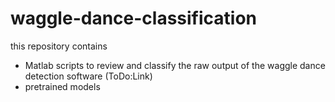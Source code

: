 # waggle-dance-classification
this repository contains 
* Matlab scripts to review and classify the raw output of the waggle dance detection software (ToDo:Link)
* pretrained models 
